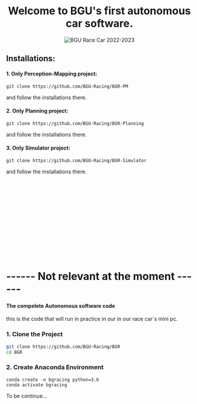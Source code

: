<h1 align="center">Welcome to BGU's first autonomous car software.</h1>
<p align="center">
    <img src="https://i.ibb.co/bHVTB3w/20230106-134330.png" alt="BGU Race Car 2022-2023">
</p>


## Installations:

#### <b>1. Only Perception-Mapping project:</b>
```
git clone https://github.com/BGU-Racing/BGR-PM 
```
and follow the installations there.
<br>

#### <b>2. Only Planning project:</b>
```
git clone https://github.com/BGU-Racing/BGR-Planning 
```
and follow the installations there.

#### <b>3. Only Simulator project:</b> 
```
git clone https://github.com/BGU-Racing/BGR-Simulator
```
and follow the installations there.

<br>
<br>
<br>
<br>
<br>
<br>
<br>
<br>
<br>
<br>
<br>
<br>

# ------ Not relevant at the moment ------ 
#### <b>The compelete Autonomous software code</b>
this is the code that will run in practice in our in our race car`s mini pc. 
### 1. Clone the Project
``` sh 
git clone https://github.com/BGU-Racing/BGR 
cd BGR 
```  
 
### 2. Create Anaconda Environment 
```
conda create -n bgracing python=3.6
conda activate bgracing 
```
To be continue...




